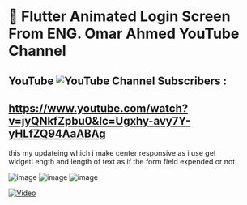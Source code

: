 # :art:   Flutter Animated Login Screen From  ENG. Omar Ahmed YouTube Channel

## YouTube ![YouTube Channel Subscribers](https://img.shields.io/youtube/channel/subscribers/UCYiZceCCbaRLP27U5RXRHog?label=Omar%20Ahmed&style=social) : 

## https://www.youtube.com/watch?v=jyQNkfZpbu0&lc=Ugxhy-avy7Y-yHLfZQ94AaABAg

this my updateing which i make center responsive 
as i use get widgetLength and length of text 
as if the form field expended or not

![image](https://github.com/3shmawi/Animate-Login/assets/100779215/7b02d0f3-fc2b-476a-80d5-f71a09a879bd)
![image](https://github.com/3shmawi/Animate-Login/assets/100779215/fa8bb327-09b3-477c-9dbf-074200bf20db)
![image](https://github.com/3shmawi/Animate-Login/assets/100779215/70c53ced-4511-4da8-a461-ec85e9b44707)


[![Video](http://img.youtube.com/vi/YOUR_VIDEO_ID/0.jpg)](https://youtu.be/Y5Dsi5o50rM)
